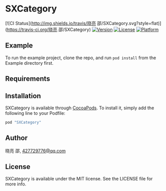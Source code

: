 # SXCategory

[![CI Status](http://img.shields.io/travis/晓亮 邵/SXCategory.svg?style=flat)](https://travis-ci.org/晓亮 邵/SXCategory)
[![Version](https://img.shields.io/cocoapods/v/SXCategory.svg?style=flat)](http://cocoapods.org/pods/SXCategory)
[![License](https://img.shields.io/cocoapods/l/SXCategory.svg?style=flat)](http://cocoapods.org/pods/SXCategory)
[![Platform](https://img.shields.io/cocoapods/p/SXCategory.svg?style=flat)](http://cocoapods.org/pods/SXCategory)

## Example

To run the example project, clone the repo, and run `pod install` from the Example directory first.

## Requirements

## Installation

SXCategory is available through [CocoaPods](http://cocoapods.org). To install
it, simply add the following line to your Podfile:

```ruby
pod "SXCategory"
```

## Author

晓亮 邵, 427729776@qq.com

## License

SXCategory is available under the MIT license. See the LICENSE file for more info.
